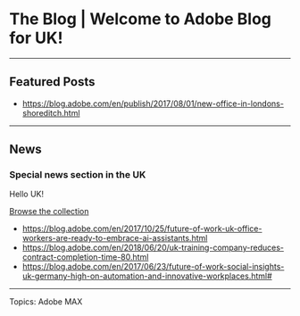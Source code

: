 # The Blog | Welcome to Adobe Blog for UK!

---

## Featured Posts

-   <https://blog.adobe.com/en/publish/2017/08/01/new-office-in-londons-shoreditch.html>


---

## News

### Special news section in the UK

Hello UK!

[Browse the collection](https://blog.adobe.com/en/topics/retail-and-ecommerce-trends.html)

-   <https://blog.adobe.com/en/2017/10/25/future-of-work-uk-office-workers-are-ready-to-embrace-ai-assistants.html>
-   <https://blog.adobe.com/en/2018/06/20/uk-training-company-reduces-contract-completion-time-80.html>
-   <https://blog.adobe.com/en/2017/06/23/future-of-work-social-insights-uk-germany-high-on-automation-and-innovative-workplaces.html#>

---

Topics: Adobe MAX
